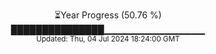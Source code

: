 <p align="center">
⏳Year Progress (50.76 %) <br>
███████████████▁▁▁▁▁▁▁▁▁▁▁▁▁▁▁ <br>
<sub>Updated: Thu, 04 Jul 2024 18:24:00 GMT</sub>
</p>

